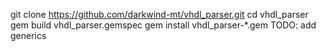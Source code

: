 git clone https://github.com/darkwind-mt/vhdl_parser.git
cd vhdl_parser
gem build vhdl_parser.gemspec
gem install vhdl_parser-*.gem
TODO: add generics
